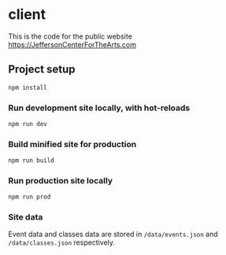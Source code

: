 # client

This is the code for the public website <https://JeffersonCenterForTheArts.com>

## Project setup

```bash
npm install
```

### Run development site locally, with hot-reloads

```bash
npm run dev
```

### Build minified site for production

```bash
npm run build
```

### Run production site locally

```bash
npm run prod
```

### Site data

Event data and classes data are stored in `/data/events.json` and `/data/classes.json` respectively.
